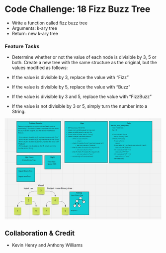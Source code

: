 # Code Challenge: 18 Fizz Buzz Tree

- Write a function called fizz buzz tree
- Arguments: k-ary tree
- Return: new k-ary tree

### Feature Tasks

- Determine whether or not the value of each node is divisible by 3, 5 or both. Create a new tree with the same structure as the original, but the values modified as follows:

- If the value is divisible by 3, replace the value with “Fizz”
- If the value is divisible by 5, replace the value with “Buzz”
- If the value is divisible by 3 and 5, replace the value with “FizzBuzz”
- If the value is not divisible by 3 or 5, simply turn the number into a String.

![WhiteBoard](../../assets/fizz_buzz_tree.PNG)

## Collaboration & Credit

- Kevin Henry and Anthony Williams
